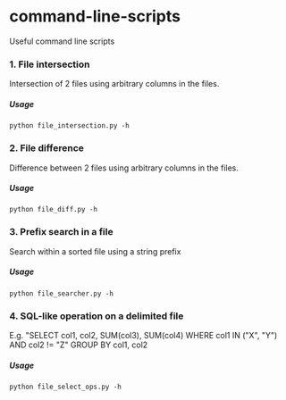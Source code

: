command-line-scripts
====================

Useful command line scripts

### 1. File intersection
Intersection of 2 files using arbitrary columns in the files.
##### Usage
    python file_intersection.py -h

### 2. File difference
Difference between 2 files using arbitrary columns in the files.
##### Usage
    python file_diff.py -h

### 3. Prefix search in a file
Search within a sorted file using a string prefix
##### Usage
    python file_searcher.py -h
    
### 4. SQL-like operation on a delimited file
E.g. "SELECT col1, col2, SUM(col3), SUM(col4)
      WHERE col1 IN ("X", "Y") AND col2 != "Z"
      GROUP BY col1, col2
##### Usage
    python file_select_ops.py -h
    
    

 

